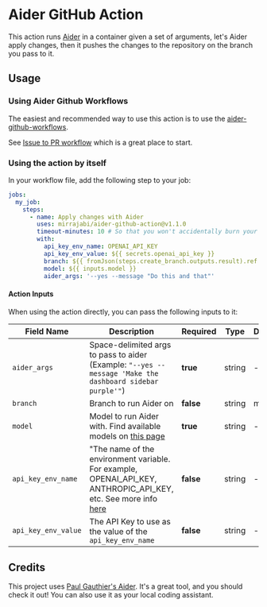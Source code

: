 # Aider GitHub Action

This action runs [Aider](https://github.com/paul-gauthier/aider) in a container given a set of arguments, let's Aider apply changes, then it pushes the changes to the repository on the branch you pass to it.

## Usage

### Using Aider Github Workflows

The easiest and recommended way to use this action is to use the [aider-github-workflows](https://github.com/mirrajabi/aider-github-workflows).

See [Issue to PR workflow](https://github.com/mirrajabi/aider-github-workflows/blob/main/docs/issue-to-pr.md) which is a great place to start.

### Using the action by itself

In your workflow file, add the following step to your job:

```yaml
jobs:
  my_job:
    steps:
      - name: Apply changes with Aider
        uses: mirrajabi/aider-github-action@v1.1.0
        timeout-minutes: 10 # So that you won't accidentally burn your LLM provider credits!
        with:
          api_key_env_name: OPENAI_API_KEY
          api_key_env_value: ${{ secrets.openai_api_key }}
          branch: ${{ fromJson(steps.create_branch.outputs.result).ref }}
          model: ${{ inputs.model }}
          aider_args: '--yes --message "Do this and that"'
```

#### Action Inputs

When using the action directly, you can pass the following inputs to it:

| Field Name      | Description                                                    | Required  | Type    | Default                  |
|------------------|---------------------------------------------------------------|-----------|---------|--------------------------|
| `aider_args`       | Space-delimited args to pass to aider (Example: `"--yes --message 'Make the dashboard sidebar purple'"`) | **true** | string       | -                        |
| `branch`           | Branch to run Aider on                                      | **false** | string  | main                     |
| `model`            | Model to run Aider with. Find available models on [this page](https://aider.chat/docs/llms.html)                                     | **true** | string  | -                        |
| `api_key_env_name`   | "The name of the environment variable. For example, OPENAI_API_KEY, ANTHROPIC_API_KEY, etc. See more info [here](https://aider.chat/docs/llms.html)       | **false** | string  | -                        |
| `api_key_env_value` | The API Key to use as the value of the `api_key_env_name`   | **false** | string  | -                        |

## Credits

This project uses [Paul Gauthier's Aider](https://github.com/paul-gauthier/aider). It's a great tool, and you should check it out! You can also use it as your local coding assistant.
